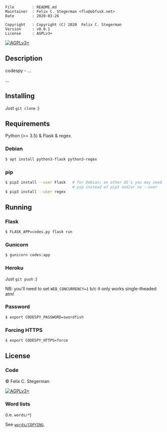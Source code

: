<!-- {{{1 -->

    File        : README.md
    Maintainer  : Felix C. Stegerman <flx@obfusk.net>
    Date        : 2020-03-26

    Copyright   : Copyright (C) 2020  Felix C. Stegerman
    Version     : v0.0.1
    License     : AGPLv3+

<!-- }}}1 -->

<!-- TODO: badges -->

[![AGPLv3+](https://img.shields.io/badge/license-AGPLv3+-blue.svg)](https://www.gnu.org/licenses/agpl-3.0.html)

## Description

codespy - ...

...

## Installing

Just `git clone` :)

## Requirements

Python (>= 3.5) & Flask & regex.

### Debian

```bash
$ apt install python3-flask python3-regex
```

### pip

```bash
$ pip3 install --user Flask   # for Debian; on other OS's you may need
                              # pip instead of pip3 and/or no --user
$ pip3 install --user regex
```

## Running

### Flask

```bash
$ FLASK_APP=codes.py flask run
```

### Gunicorn

```bash
$ gunicorn codes:app
```

### Heroku

Just `git push` :)

NB: you'll need to set `WEB_CONCURRENCY=1` b/c it only works
single-theaded atm!

### Password

```bash
$ export CODESPY_PASSWORD=swordfish
```

### Forcing HTTPS

```bash
$ export CODESPY_HTTPS=force
```

## License

### Code

© Felix C. Stegerman

[![AGPLv3+](https://www.gnu.org/graphics/agplv3-155x51.png)](https://www.gnu.org/licenses/agpl-3.0.html)

### Word lists

(i.e. `words/*`)

See [`words/COPYING`](words/COPYING).

<!-- vim: set tw=70 sw=2 sts=2 et fdm=marker : -->
